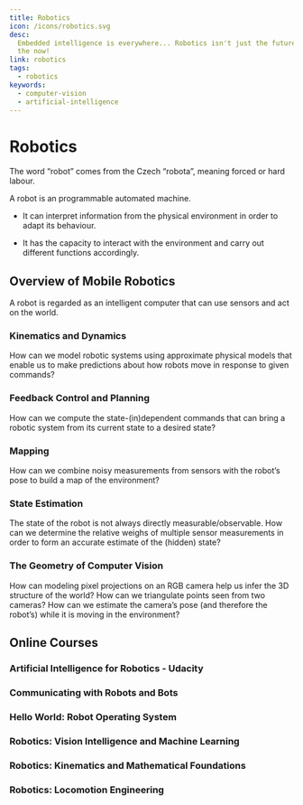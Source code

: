 ```yaml
---
title: Robotics
icon: /icons/robotics.svg
desc:
  Embedded intelligence is everywhere... Robotics isn't just the future, it's
  the now!
link: robotics
tags:
  - robotics
keywords:
  - computer-vision
  - artificial-intelligence
---
```


# Robotics

The word “robot” comes from the Czech “robota”, meaning forced or hard labour.

A robot is an programmable automated machine.

- It can interpret information from the physical environment in order to adapt
  its behaviour.

- It has the capacity to interact with the environment and carry out different
  functions accordingly.

<VideoContainer vid-src="https://www.youtube.com/embed/3XkL0qQ21Oo"></VideoContainer>

## Overview of Mobile Robotics

A robot is regarded as an intelligent computer that can use sensors and act on
the world.

### Kinematics and Dynamics

How can we model robotic systems using approximate physical models that enable
us to make predictions about how robots move in response to given commands?

### Feedback Control and Planning

How can we compute the state-(in)dependent commands that can bring a robotic
system from its current state to a desired state?

### Mapping

How can we combine noisy measurements from sensors with the robot’s pose to
build a map of the environment?

### State Estimation

The state of the robot is not always directly measurable/observable. How can we
determine the relative weighs of multiple sensor measurements in order to form
an accurate estimate of the (hidden) state?

### The Geometry of Computer Vision

How can modeling pixel projections on an RGB camera help us infer the 3D
structure of the world? How can we triangulate points seen from two cameras? How
can we estimate the camera’s pose (and therefore the robot’s) while it is moving
in the environment?

## Online Courses

### Artificial Intelligence for Robotics - Udacity

<grid-1-x-2 link="https://www.udacity.com/course/artificial-intelligence-for-robotics--cs373" img-Src="https://d20vrrgs8k4bvw.cloudfront.net/images/courses/thumbnails/cs373_thumbnail.jpg" button="Start Learning!"  desc="Learn how to program all the major systems of a robotic car. Topics include planning, search, localization, tracking, and control."></grid-1-x-2>

### Communicating with Robots and Bots

<grid-1-x-2 :reversed="true" link="https://www.edx.org/course/communicating-with-robots-and-bots" img-Src="https://prod-discovery.edx-cdn.org/media/course/image/bf9f18e0-2bab-4600-ae3e-64d0743d9482-321df2b18306.small.png" button="Start Learning!"  desc="Robots and bots are being developed to populate our homes, workplaces and social spaces. What does the future hold for human-robot communication and collaboration?"></grid-1-x-2>

### Hello World: Robot Operating System

<grid-1-x-2 link="https://www.edx.org/course/hello-real-world-with-ros-robot-operating-system" img-Src="https://prod-discovery.edx-cdn.org/media/course/image/54c2620f-ace4-4d32-809d-69ff203aa38b-228c3d37e14c.small.png" button="Start Learning!"  desc="Learn the fundamentals of ROS, Robot Operating System, to create advanced robotic systems."></grid-1-x-2>

### Robotics: Vision Intelligence and Machine Learning

<grid-1-x-2 :reversed="true" link="https://www.edx.org/course/robotics-vision-intelligence-and-machine-learning" img-Src="https://prod-discovery.edx-cdn.org/media/course/image/72ebda00-58ec-4485-b237-eae39b94bae5-05d8faee10b3.small.jpg" button="Start Learning!"  desc="Learn how to design robot vision systems that avoid collisions, safely work with humans and understand their environment."></grid-1-x-2>

### Robotics: Kinematics and Mathematical Foundations

<grid-1-x-2 link="https://www.edx.org/course/robotics-kinematics-and-mathematical-foundations" img-Src="https://prod-discovery.edx-cdn.org/media/course/image/2228ab3e-7548-441e-84e9-09af75097005-8afe9bf7dab0.small.jpg" button="Start Learning!"  desc="Master the foundational math concepts that drive robotics and put them into practice using MATLAB."></grid-1-x-2>

### Robotics: Locomotion Engineering

<grid-1-x-2 :reversed="true" link="https://www.edx.org/course/robotics-vision-intelligence-and-machine-learning" img-Src="https://prod-discovery.edx-cdn.org/media/course/image/d68e7a3b-1c08-4d4e-bbea-18f5e0590695-f1831c8c44b9.small.jpg" button="Start Learning!"  desc="Learn how to design, build, and program dynamical, legged robots that can operate in the real world."></grid-1-x-2>

